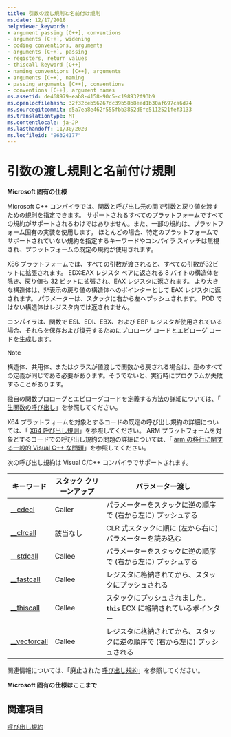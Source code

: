 ```yaml
---
title: 引数の渡し規則と名前付け規則
ms.date: 12/17/2018
helpviewer_keywords:
- argument passing [C++], conventions
- arguments [C++], widening
- coding conventions, arguments
- arguments [C++], passing
- registers, return values
- thiscall keyword [C++]
- naming conventions [C++], arguments
- arguments [C++], naming
- passing arguments [C++], conventions
- conventions [C++], argument names
ms.assetid: de468979-eab8-4158-90c5-c198932f93b9
ms.openlocfilehash: 32f32ceb56267dc39b58b8eed1b30af697ca6d74
ms.sourcegitcommit: d5a7ea8e462f555fbb3852d6fe5112521fef3133
ms.translationtype: MT
ms.contentlocale: ja-JP
ms.lasthandoff: 11/30/2020
ms.locfileid: "96324177"
---
```

# <a name="argument-passing-and-naming-conventions"></a>引数の渡し規則と名前付け規則

**Microsoft 固有の仕様**

Microsoft C++ コンパイラでは、関数と呼び出し元の間で引数と戻り値を渡すための規則を指定できます。 サポートされるすべてのプラットフォームですべての規約がサポートされるわけではありません。また、一部の規約は、プラットフォーム固有の実装を使用します。 ほとんどの場合、特定のプラットフォームでサポートされていない規約を指定するキーワードやコンパイラ スイッチは無視され、プラットフォームの既定の規約が使用されます。

X86 プラットフォームでは、すべての引数が渡されると、すべての引数が32ビットに拡張されます。 EDX:EAX レジスタ ペアに返される 8 バイトの構造体を除き、戻り値も 32 ビットに拡張され、EAX レジスタに返されます。 より大きな構造体は、非表示の戻り値の構造体へのポインターとして EAX レジスタに返されます。 パラメーターは、スタックに右から左へプッシュされます。 POD ではない構造体はレジスタ内では返されません。

コンパイラは、関数で ESI、EDI、EBX、および EBP レジスタが使用されている場合、それらを保存および復元するためにプロローグ コードとエピローグ コードを生成します。

> [!NOTE]
> 構造体、共用体、またはクラスが値渡しで関数から戻される場合は、型のすべての定義が同じである必要があります。そうでないと、実行時にプログラムが失敗することがあります。

独自の関数プロローグとエピローグコードを定義する方法の詳細については、「 [生関数の呼び出し](../cpp/naked-function-calls.md)」を参照してください。

X64 プラットフォームを対象とするコードの既定の呼び出し規約の詳細については、「 [X64 呼び出し規則](../build/x64-calling-convention.md)」を参照してください。 ARM プラットフォームを対象とするコードでの呼び出し規約の問題の詳細については、「 [arm の移行に関する一般的 Visual C++ な問題](../build/common-visual-cpp-arm-migration-issues.md)」を参照してください。

次の呼び出し規約は Visual C/C++ コンパイラでサポートされます。

|キーワード|スタック クリーンアップ|パラメーター渡し|
|-------------|-------------------|-----------------------|
|[__cdecl](../cpp/cdecl.md)|Caller|パラメーターをスタックに逆の順序で (右から左に) プッシュする|
|[__clrcall](../cpp/clrcall.md)|該当なし|CLR 式スタックに順に (左から右に) パラメーターを読み込む|
|[__stdcall](../cpp/stdcall.md)|Callee|パラメーターをスタックに逆の順序で (右から左に) プッシュする|
|[__fastcall](../cpp/fastcall.md)|Callee|レジスタに格納されてから、スタックにプッシュされる|
|[__thiscall](../cpp/thiscall.md)|Callee|スタックにプッシュされました。 **`this`** ECX に格納されているポインター|
|[__vectorcall](../cpp/vectorcall.md)|Callee|レジスタに格納されてから、スタックに逆の順序で (右から左に) プッシュされる|

関連情報については、「廃止された [呼び出し規約](../cpp/obsolete-calling-conventions.md)」を参照してください。

**Microsoft 固有の仕様はここまで**

## <a name="see-also"></a>関連項目

[呼び出し規約](../cpp/calling-conventions.md)
